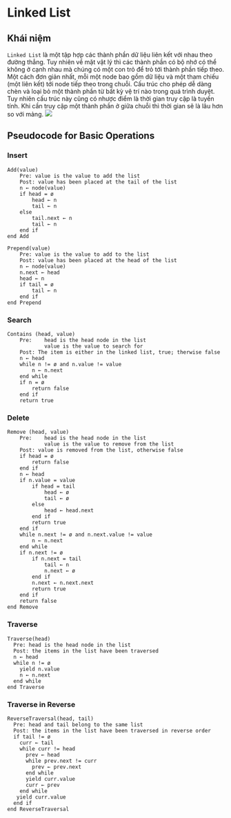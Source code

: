# Linked List

## Khái niệm
`Linked List` là một tập hợp các thành phần dữ liệu liên kết với nhau theo đường thẳng. Tuy nhiên về mặt vật lý thì các thành phần có bộ nhớ có thể không ở cạnh nhau mà chúng có một con trỏ để trỏ tới thành phần tiếp theo. 
Một cách đơn giản nhất, mỗi một node bao gồm dữ liệu và một tham chiếu (một liên kết) tới node tiếp theo trong chuỗi. Cấu trúc cho phép dễ dàng chèn và loại bỏ một thành phần từ bất kỳ vệ trí nào trong quá trình duyệt. Tuy nhiên cấu trúc này cũng có nhược điểm là thời gian truy cập là tuyến tính. Khi cần truy cập một thành phần ở giữa chuỗi thì thời gian sẽ là lâu hơn so với mảng. 
![](2020-04-16-00-34-53.png)
## Pseudocode for Basic Operations
### Insert
```text
Add(value)
    Pre: value is the value to add the list
    Post: value has been placed at the tail of the list
    n ← node(value)
    if head = ø
        head ← n
        tail ← n
    else 
        tail.next ← n
        tail ← n
    end if
end Add
```
```text
Prepend(value)
    Pre: value is the value to add to the list
    Post: value has been placed at the head of the list
    n ← node(value)
    n.next ← head
    head ← n
    if tail = ø
        tail ← n
    end if
end Prepend    
```

### Search
```text
Contains (head, value)
    Pre:    head is the head node in the list
            value is the value to search for
    Post: The item is either in the linked list, true; therwise false
    n ← head
    while n != ø and n.value != value
        n ← n.next
    end while
    if n = ø 
        return false
    end if
    return true
```
### Delete

```text
Remove (head, value)
    Pre:    head is the head node in the list
            value is the value to remove from the list
    Post: value is removed from the list, otherwise false
    if head = ø
        return false
    end if
    n ← head
    if n.value = value
        if head = tail 
            head ← ø
            tail ← ø
        else 
            head ← head.next
        end if
        return true
    end if
    while n.next != ø and n.next.value != value
        n ← n.next
    end while
    if n.next != ø
        if n.next = tail
            tail ← n
            n.next ← ø
        end if
        n.next ← n.next.next
        return true
    end if
    return false
end Remove
```
### Traverse
```text
Traverse(head)
  Pre: head is the head node in the list
  Post: the items in the list have been traversed
  n ← head
  while n != ø
    yield n.value
    n ← n.next
  end while
end Traverse
```
### Traverse in Reverse
```text
ReverseTraversal(head, tail)
  Pre: head and tail belong to the same list
  Post: the items in the list have been traversed in reverse order
  if tail != ø
    curr ← tail
    while curr != head
      prev ← head
      while prev.next != curr
        prev ← prev.next
      end while
      yield curr.value
      curr ← prev
    end while
   yield curr.value
  end if
end ReverseTraversal
```